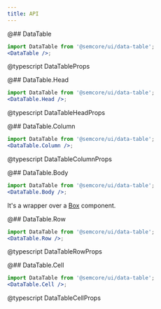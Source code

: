 ```yaml
---
title: API
---
```


@## DataTable

```jsx
import DataTable from '@semcore/ui/data-table';
<DataTable />;
```

@typescript DataTableProps

@## DataTable.Head

```jsx
import DataTable from '@semcore/ui/data-table';
<DataTable.Head />;
```

@typescript DataTableHeadProps

@## DataTable.Column

```jsx
import DataTable from '@semcore/ui/data-table';
<DataTable.Column />;
```

@typescript DataTableColumnProps

@## DataTable.Body

```jsx
import DataTable from '@semcore/ui/data-table';
<DataTable.Body />;
```

It's a wrapper over a [Box](/layout/box-system/box-api/#a3cfce) component.

@## DataTable.Row

```jsx
import DataTable from '@semcore/ui/data-table';
<DataTable.Row />;
```

@typescript DataTableRowProps

@## DataTable.Cell

```jsx
import DataTable from '@semcore/ui/data-table';
<DataTable.Cell />;
```

@typescript DataTableCellProps
